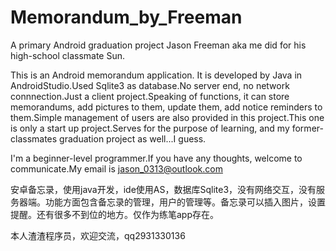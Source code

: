 # Memorandum_by_Freeman
A primary Android graduation project Jason Freeman aka me did for his high-school classmate Sun. 

This is an Android memorandum application. It is developed by Java in AndroidStudio.Used Sqlite3 as database.No server end, no network connnection.Just a client project.Speaking of functions, it can store memorandums, add pictures to them, update them, add notice reminders to them.Simple management of users are also provided in this project.This one is only a start up project.Serves for the purpose of learning, and my former-classmates graduation project as well...I guess.

I'm a beginner-level programmer.If you have any thoughts, welcome to communicate.My email is jason_0313@outlook.com

安卓备忘录，使用java开发，ide使用AS，数据库Sqlite3，没有网络交互，没有服务器端。功能方面包含备忘录的管理，用户的管理等。备忘录可以插入图片，设置提醒。还有很多不到位的地方。仅作为练笔app存在。

本人渣渣程序员，欢迎交流，qq2931330136